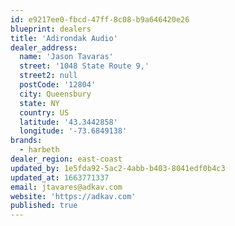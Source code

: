 ```yaml
---
id: e9217ee0-fbcd-47ff-8c08-b9a646420e26
blueprint: dealers
title: 'Adirondak Audio'
dealer_address:
  name: 'Jason Tavaras'
  street: '1048 State Route 9,'
  street2: null
  postCode: '12804'
  city: Queensbury
  state: NY
  country: US
  latitude: '43.3442858'
  longitude: '-73.6849138'
brands:
  - harbeth
dealer_region: east-coast
updated_by: 1e5fda92-5ac2-4abb-b403-8041edf0b4c3
updated_at: 1663771337
email: jtavares@adkav.com
website: 'https://adkav.com'
published: true
---
```

